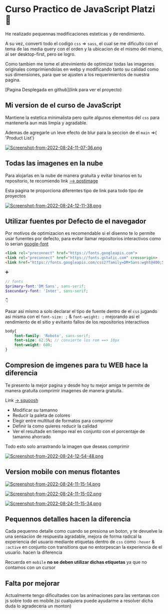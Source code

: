 # Curso Practico de JavaScript Platzi 💚

He realizado pequennas modificaciones esteticas y de rendimiento.

A su vez, converti todo el codigo `css` => `sass`, el cual se me dificulto con el tema de las media query con el orden y la ubicacion de el mismo del mismo, al ser desktop-first, pero se logro.  

Como tambien me tome el atrevimiento de optimizar todas las imagenes originales comprimiendolas en webp y modificando tanto su calidad como sus dimensiones, para que se ajusten a los requerimientos de nuestra pagina.

[Pagina Desplegada en github](link para ver el proyecto)

## Mi version de el curso de JavaScript

Mantiene la estetica minimalista pero quite algunos elementos del `css` para mantenerla aun mas limpia
y agradable.

Ademas de agregarle un leve efecto de blur para la seccion de el `main` =>( 'Product List')

[![Screenshot-from-2022-08-24-11-07-36.png](https://i.postimg.cc/pVqTGKHq/Screenshot-from-2022-08-24-11-07-36.png)](https://postimg.cc/MXfqXMXQ)

## Todas las imagenes en la nube

Para alojarlas en la nube de manera gratuita y evitar binarios en tu repositorio,
te recomiendo link [--> postimage](https://postimages.org/)

Esta pagina te proporciona diferentes tipo de link para todo tipo de proyectos

[![Screenshot-from-2022-08-24-12-11-38.png](https://i.postimg.cc/Bnkc8XQB/Screenshot-from-2022-08-24-12-11-38.png)](https://postimg.cc/3kjDVrGk)

## Utilizar fuentes por Defecto de el navegador

Por motivos de optimizacion es recomendable si el disenno te lo permite usar funentes por defecto, para evitar llamar repositorios interactivos como lo serian [google-font](https://fonts.google.com/)

```html
<link rel="preconnect" href="https://fonts.googleapis.com">
<link rel="preconnect" href="https://fonts.gstatic.com" crossorigin>
<link href="https://fonts.googleapis.com/css2?family=DM+Sans:wght@400;500;700&family=Inter:wght@300;500&display=swap" rel="stylesheet">
```

➕

```scss
// fonts
$primary-font:'DM Sans', sans-serif;
$secundary-font: 'Inter', sans-serif;
```

`👇`

Pasar asi mismo a solo declarar el tipo de fuente dentro de el `css` jugando asi misma con el `font-size: ;` & `font-weight: ;` mejorando asi el rendimiento de el sitio y evitanto fallos de los repositorios interactivos

```scss
body{
    font-family: 'Roboto', sans-serif;
    font-size: 62.5%; // convierte los rem ==> 10px
    font-weight: 600; 
}
```

## Compresion de imgenes para tu WEB hace la diferencia

Te presento la mejor pagina y desde hoy tu mejor amiga te permite de manera gratuita comprimir imagenes de manera gratuita.

Link [-> squoosh](https://squoosh.app/)

- Modificar su tamanno  
- Reducir la paleta de colores
- Elegir entre multitud de formatos para comprimir
- Definir la como quieres reducir la calidad
- Ver el resultade en tiempo real en conjunto con el porcentaje de tamanno ahorrado

Todo esto solo arrastrando la imagen que deseas comprimir

[![Screenshot-from-2022-08-24-12-54-48.png](https://i.postimg.cc/kgmjYcpz/Screenshot-from-2022-08-24-12-54-48.png)](https://postimg.cc/0bVdbpx0)

## Version mobile con menus flotantes

[![Screenshot-from-2022-08-24-11-15-14.png](https://i.postimg.cc/3RZRHvDr/Screenshot-from-2022-08-24-11-15-14.png)](https://postimg.cc/KkRFP4NC)

[![Screenshot-from-2022-08-24-11-15-02.png](https://i.postimg.cc/PxHxc4JF/Screenshot-from-2022-08-24-11-15-02.png)](https://postimg.cc/kVjqRWxx)

[![Screenshot-from-2022-08-24-11-15-34.png](https://i.postimg.cc/Gthp3mkF/Screenshot-from-2022-08-24-11-15-34.png)](https://postimg.cc/G8VRqrgt)

## Pequennos detalles hacen la diferencia

Cada pequenno detalle como cuando se presiona un boton, y te devuelve la una sensacion de respuesta agradable, mejora de forma radical la experiencia del usuario mediante etiquetas dentro de `css` como `:hover` & `:active` en conjunto con transitions que no entorpescan la experiencia de el usuario. hacen la diferencia

Recuerda en `mobile` **no se deben utilizar dichas etiquetas** ya que no contamos con un cursor

## Falta por mejorar

Actualmente tengo dificultades con las animaciones para las ventanas con js sobre todo en mobile.(si cualquiera puede ayudarme a resolver dicha duda lo agradeceria un monton)
